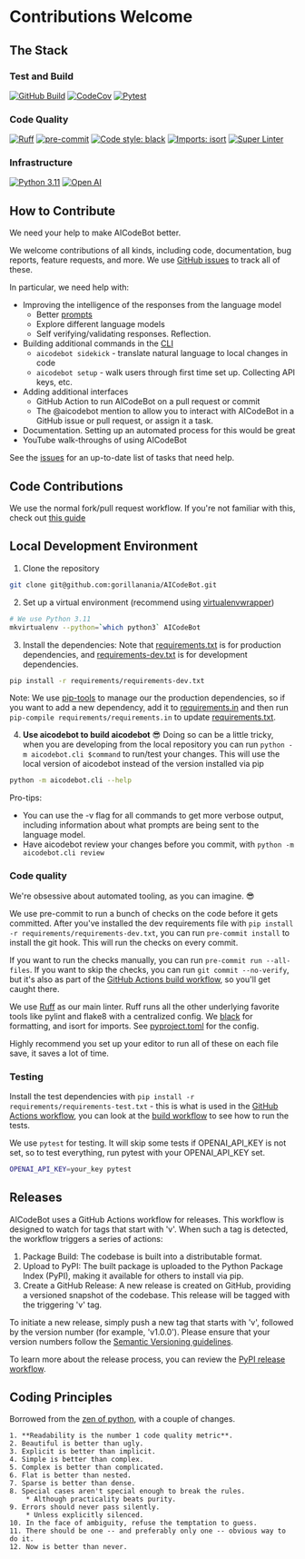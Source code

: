 # Contributions Welcome

## The Stack

### Test and Build

[![GitHub Build](https://github.com/TechNickAI/AICodeBot/actions/workflows/build.yml/badge.svg)](https://github.com/TechNickAI/AICodeBot/actions?query=build)
[![CodeCov](https://codecov.io/gh/TechNickAI/AICodeBot/branch/main/graph/badge.svg)](https://codecov.io/gh/TechNickAI/AICodeBot)
[![Pytest](https://img.shields.io/badge/%F0%9F%A7%AA-Pytest-blue)](https://docs.pytest.org/en/stable/contents.html)

### Code Quality

[![Ruff](https://img.shields.io/endpoint?url=https://raw.githubusercontent.com/charliermarsh/ruff/main/assets/badge/v1.json)](https://github.com/charliermarsh/ruff)
[![pre-commit](https://img.shields.io/badge/pre--commit-enabled-brightgreen?logo=pre-commit&logoColor=white)](https://github.com/pre-commit/pre-commit)
[![Code style: black](https://img.shields.io/badge/code%20style-black-000000.svg)](https://github.com/ambv/black)
[![Imports: isort](https://img.shields.io/badge/%20imports-isort-%231674b1?style=flat&labelColor=ef8336)](https://pycqa.github.io/isort/)
[![Super Linter](https://github.com/TechNickAI/AIcodeBot/actions/workflows/linter.yml/badge.svg)](https://github.com/TechNickAI/AIcodeBot/actions/workflows/linter.yml)

### Infrastructure

[![Python 3.11](https://img.shields.io/badge/python-3.11-blue.svg)](https://www.python.org/downloads/release/python-3110/)
[![Open AI](https://img.shields.io/badge/OpenAI-412991.svg?logo=OpenAI&logoColor=white)](https://openai.com)

## How to Contribute

We need your help to make AICodeBot better.

We welcome contributions of all kinds, including code, documentation, bug reports, feature requests, and more. We use [GitHub issues](https://github.com/TechNickAI/AICodeBot/issues) to track all of these.

In particular, we need help with:

* Improving the intelligence of the responses from the language model
  * Better [prompts](aicodebot/prompts)
  * Explore different language models
  * Self verifying/validating responses. Reflection.
* Building additional commands in the [CLI](aicodebot/cli.py)
  * `aicodebot sidekick` - translate natural language to local changes in code
  * `aicodebot setup` - walk users through first time set up. Collecting API keys, etc.
* Adding additional interfaces
  * GitHub Action to run AICodeBot on a pull request or commit
  * The @aicodebot mention to allow you to interact with AICodeBot in a GitHub issue or pull request, or assign it a task.
* Documentation. Setting up an automated process for this would be great
* YouTube walk-throughs of using AICodeBot

See the [issues](https://github.com/TechNickAI/AICodeBot/issues) for an up-to-date list of tasks that need help.

## Code Contributions

We use the normal fork/pull request workflow. If you're not familiar with this, check out [this guide](https://docs.github.com/en/get-started/quickstart/contributing-to-projects)

## Local Development Environment

1. Clone the repository

```bash
git clone git@github.com:gorillanania/AICodeBot.git
```

2. Set up a virtual environment (recommend using [virtualenvwrapper](https://virtualenvwrapper.readthedocs.io/en/latest/))

```bash
# We use Python 3.11
mkvirtualenv --python=`which python3` AICodeBot
```

3. Install the dependencies:
Note that [requirements.txt](requirements/requirements.txt) is for production dependencies, and [requirements-dev.txt](requirements/requirements-dev.txt) is for development dependencies.

```bash
pip install -r requirements/requirements-dev.txt
```

Note: We use [pip-tools](https://pypi.org/project/pip-tools/) to manage our the production dependencies, so if you want to add a new dependency, add it to [requirements.in](requirements/requirements.in) and then run `pip-compile requirements/requirements.in` to update [requirements.txt](requirements/requirements.txt).

4. **Use aicodebot to build aicodebot** 😎 Doing so can be a little tricky, when you are developing from the local repository you can run `python -m aicodebot.cli $command` to run/test your changes. This will use the local version of aicodebot instead of the version installed via pip

```bash
python -m aicodebot.cli --help
```

Pro-tips:

* You can use the -v flag for all commands to get more verbose output, including information about what prompts are being sent to the language model.
* Have aicodebot review your changes before you commit, with `python -m aicodebot.cli review`

### Code quality

We're obsessive about automated tooling, as you can imagine. 😎

We use pre-commit to run a bunch of checks on the code before it gets committed. After you've installed the dev requirements file with `pip install -r requirements/requirements-dev.txt`, you can run  `pre-commit install` to install the git hook. This will run the checks on every commit.

If you want to run the checks manually, you can run `pre-commit run --all-files`. If you want to skip the checks, you can run `git commit --no-verify`, but it's also as part of the [GitHub Actions build workflow](.github/workflows/build.yml), so you'll get caught there.

We use [Ruff](https://github.com/astral-sh/ruff) as our main linter. Ruff runs all the other underlying favorite tools like pylint and flake8 with a centralized config. We [black](https://black.readthedocs.io/en/stable/) for formatting, and isort for imports. See [pyproject.toml](pyproject.toml) for the config.

Highly recommend you set up your editor to run all of these on each file save, it saves a lot of time.

### Testing

Install the test dependencies with
`pip install -r requirements/requirements-test.txt` - this is what is used in the [GitHub Actions workflow](https://github.com/TechNickAI/AICodeBot/actions), you can look at the [build workflow](.github/workflows/build.yml) to see how to run the tests.

We use `pytest` for testing. It will skip some tests if OPENAI_API_KEY is not set, so to test everything, run pytest with your OPENAI_API_KEY set.

```bash
OPENAI_API_KEY=your_key pytest
```

## Releases

AICodeBot uses a GitHub Actions workflow for releases. This workflow is designed to watch for tags that start with 'v'. When such a tag is detected, the workflow triggers a series of actions:

1. Package Build: The codebase is built into a distributable format.
1. Upload to PyPI: The built package is uploaded to the Python Package Index (PyPI), making it available for others to install via pip.
1. Create a GitHub Release: A new release is created on GitHub, providing a versioned snapshot of the codebase. This release will be tagged with the triggering 'v' tag.

To initiate a new release, simply push a new tag that starts with 'v', followed by the version number (for example, 'v1.0.0'). Please ensure that your version numbers follow the [Semantic Versioning guidelines](https://semver.org/).

To learn more about the release process, you can review the [PyPI release workflow](.github/workflows/pypi_release.yml).

## Coding Principles

Borrowed from the [zen of python](http://c2.com/cgi/wiki?PythonPhilosophy), with a couple of changes.

```text
1. **Readability is the number 1 code quality metric**.
2. Beautiful is better than ugly.
3. Explicit is better than implicit.
4. Simple is better than complex.
5. Complex is better than complicated.
6. Flat is better than nested.
7. Sparse is better than dense.
8. Special cases aren't special enough to break the rules.
    * Although practicality beats purity.
9. Errors should never pass silently.
    * Unless explicitly silenced.
10. In the face of ambiguity, refuse the temptation to guess.
11. There should be one -- and preferably only one -- obvious way to do it.
12. Now is better than never.
```
